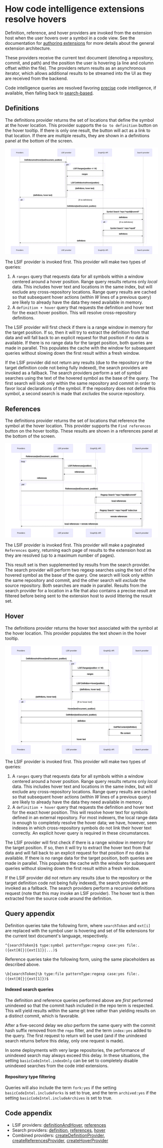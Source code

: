 # How code intelligence extensions resolve hovers

Definition, reference, and hover providers are invoked from the extension host when the user hovers over a symbol in a code view. See the documentation for [authoring extensions](../../../extensions/authoring/index.md) for more details about the general extension architecture.

These providers receive the current text document (denoting a repository, commit, and path) and the position the user is hovering (a line and column offset within the file). The providers return results as an asynchronous iterator, which allows additional results to be streamed into the UI as they are received from the backend.

Code intelligence queries are resolved favoring [precise](../../../code_intelligence/explanations/precise_code_intelligence.md) code intelligence, if available, then falling back to [search-based](../../../code_intelligence/explanations/search_based_code_intelligence.md).

## Definitions

The definitions provider returns the set of locations that define the symbol at the hover location. This provider supports the `Go to definition` button on the hover tooltip. If there is only one result, the button will act as a link to that location. If there are multiple results, they are shown in a definitions panel at the bottom of the screen.

<a href="diagrams/extension-definitions.svg" target="_blank">
  <img src="diagrams/extension-definitions.svg">
</a>

The LSIF provider is invoked first. This provider will make two types of queries:

1. A `ranges` query that requests data for all symbols within a window centered around a hover position. Range query results returns only _local_ data. This includes hover text and locations in the same index, but will exclude any cross-repository locations. Range query results are cached so that subsequent hover actions (within _W_ lines of a previous query) are likely to already have the data they need available in memory.
1. A `definition + hover` query that requests the definition and hover text for the exact hover position. This will resolve cross-repository definitions.

The LSIF provider will first check if there is a range window in memory for the target position. If so, then it will try to extract the definition from that data and will fall back to an explicit request for that position if no data is available. If there is no range data for the target position, both queries are made in parallel. This populates the cache with the window for subsequent queries without slowing down the first result within a fresh window.

If the LSIF provider did not return any results (due to the repository or the target definition code not being fully indexed), the search providers are invoked as a fallback. The search providers perform a set of symbol searches using the text of the hovered symbol as the base of the query. The first search will look only within the same repository and commit in order to favor local declarations of the symbol. If the repository does not define this symbol, a second search is made that _excludes_ the source repository.

## References

The definitions provider returns the set of locations that reference the symbol at the hover location. This provider supports the `Find references` button on the hover tooltip. These results are shown in a references panel at the bottom of the screen.

<a href="diagrams/extension-references.svg" target="_blank">
  <img src="diagrams/extension-references.svg">
</a>

The LSIF provider is invoked first. This provider will make a paginated `References` query, returning each page of results to the extension host as they are resolved (up to a maximum number of pages).

This result set is then supplemented by results from the search provider. The search provider will perform two regexp searches using the text of the hovered symbol as the base of the query. One search will look only within the same repository and commit, and the other search will _exclude_ the source repository. Both searches are made in parallel. Results from the search provider for a location in a file that also contains a precise result are filtered before being sent to the extension host to avoid littering the result set.

## Hover

The definitions provider returns the hover text associated with the symbol at the hover location. This provider populates the text shown in the hover tooltip.

<a href="diagrams/extension-hover.svg" target="_blank">
  <img src="diagrams/extension-hover.svg">
</a>

The LSIF provider is invoked first. This provider will make two types of queries:

1. A `ranges` query that requests data for all symbols within a window centered around a hover position. Range query results returns only _local_ data. This includes hover text and locations in the same index, but will exclude any cross-repository locations. Range query results are cached so that subsequent hover actions (within _W_ lines of a previous query) are likely to already have the data they need available in memory.
1. A `definition + hover` query that requests the definition and hover text for the exact hover position. This will resolve hover text for symbols defined in an external repository. For most indexers, the local range data is enough to completely resolve the hover data; we have, however, seen indexes in which cross-repository symbols do not link their hover text correctly. An explicit hover query is required in these circumstances.

The LSIF provider will first check if there is a range window in memory for the target position. If so, then it will try to extract the hover text from that data and will fall back to an explicit request for that position if no data is available. If there is no range data for the target position, both queries are made in parallel. This populates the cache with the window for subsequent queries without slowing down the first result within a fresh window.

If the LSIF provider did not return any results (due to the repository or the target definition code not being fully indexed), the search providers are invoked as a fallback. The search providers perform a recursive definitions request (note that this may invoke an LSIF provider). The hover text is then extracted from the source code around the definition.

## Query appendix

Definition queries take the following form, where `searchToken` and `ext[i]` are replaced with the symbol user is hovering and set of file extensions for the current text document's language, respectively.

```
^{searchToken}$ type:symbol patternType:regexp case:yes file:.({ext[0]}|{ext[1]}|...)$
```

Reference queries take the following form, using the same placeholders as described above.

```
\b{searchToken}\b type:file patternType:regexp case:yes file:.({ext[0]}|{ext[1]})$
```

#### Indexed search queries

The definition and reference queries performed above are _first_ performed unindexed so that the commit hash included in the repo term is respected. This will yield results within the same git tree rather than yielding results on a distinct commit, which is favorable.

After a five-second delay we _also_ perform the same query with the commit hash suffix removed from the `repo` filter, and the term `index:yes` added to the query. The first request to return will be used (and if the unindexed search returns before this delay, only one request is made).

In some deployments with very large repositories, the performance of unindexed search may always exceed this delay. In these situations, the setting `basicCodeIntel.indexOnly` can be set to completely disable unindexed searches from the code intel extensions.

#### Repository type filtering

Queries will also include the term `fork:yes` if the setting `basicCodeIntel.includeForks` is set to true, and the term `archived:yes` if the setting `basicCodeIntel.includeArchives` is set to true.

## Code appendix

- LSIF providers: [definitionAndHover](https://sourcegraph.com/search?q=context:global+repo:%5Egithub%5C.com/sourcegraph/code-intel-extensions%24%40master+file:%5Eshared/lsif/providers%5C.ts+function+definitionAndHover%28&patternType=literal), [references](https://sourcegraph.com/search?q=context:global+repo:%5Egithub%5C.com/sourcegraph/code-intel-extensions%24%40master+file:%5Eshared/lsif/providers%5C.ts+function+references%28&patternType=literal)
- Search providers: [definition](https://sourcegraph.com/search?q=context:global+repo:%5Egithub%5C.com/sourcegraph/code-intel-extensions%24%40master+file:%5Eshared/search/providers%5C.ts+const+definition+%3D&patternType=literal), [references](https://sourcegraph.com/search?q=context:global+repo:%5Egithub%5C.com/sourcegraph/code-intel-extensions%24%40master+file:%5Eshared/search/providers%5C.ts+const+references+%3D&patternType=literal), [hover](https://sourcegraph.com/search?q=context:global+repo:%5Egithub%5C.com/sourcegraph/code-intel-extensions%24%40master+file:%5Eshared/search/providers%5C.ts+const+hover+%3D&patternType=literal)
- Combined providers: [createDefinitionProvider](https://sourcegraph.com/search?q=context:global+repo:%5Egithub%5C.com/sourcegraph/code-intel-extensions%24%40master+file:%5Eshared/providers%5C.ts+function+createDefinitionProvider%28&patternType=literal), [createReferencesProvider](https://sourcegraph.com/search?q=context:global+repo:%5Egithub%5C.com/sourcegraph/code-intel-extensions%24%40master+file:%5Eshared/providers%5C.ts+function+createReferencesProvider%28&patternType=literal), [createHoverProvider](https://sourcegraph.com/search?q=context:global+repo:%5Egithub%5C.com/sourcegraph/code-intel-extensions%24%40master+file:%5Eshared/providers%5C.ts+function+createHoverProvider%28&patternType=literal)

